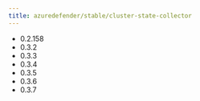```yaml
---
title: azuredefender/stable/cluster-state-collector
---
```

- 0.2.158
- 0.3.2
- 0.3.3
- 0.3.4
- 0.3.5
- 0.3.6
- 0.3.7
